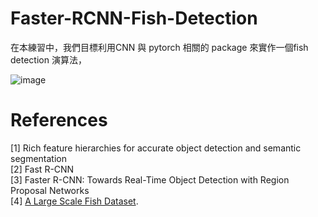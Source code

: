 # Faster-RCNN-Fish-Detection

在本練習中，我們目標利用CNN 與 pytorch 相關的 package 來實作一個fish detection 演算法，

![image](https://user-images.githubusercontent.com/108604868/188943075-989626b2-7245-42bf-a124-f07f117b1557.png)







# References  
[1] Rich feature hierarchies for accurate object detection and semantic segmentation  
[2] Fast R-CNN    
[3] Faster R-CNN: Towards Real-Time Object Detection with Region Proposal Networks        
[4] [A Large Scale Fish Dataset](https://www.kaggle.com/datasets/crowww/a-large-scale-fish-dataset). 
